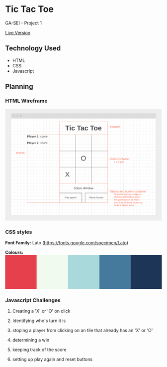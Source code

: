 # Tic Tac Toe

GA-SEI - Project 1

[Live Version](https://tictactoe.mattgrah.am/)

## Technology Used

-   HTML
-   CSS
-   Javascript

## Planning

### HTML Wireframe

![Mockup Wireframe](./assets/mockup.png)

### CSS styles

**Font Family:** Lato (https://fonts.google.com/specimen/Lato)

**Colours:**
![CSS Colours](./assets/css--colours.png)

### Javascript Challenges

1. Creating a 'X' or 'O' on click

2. Identifying who's turn it is

3. stoping a player from clicking on an tile that already has an 'X' or 'O'

4. determining a win

5. keeping track of the score

6. setting up play again and reset buttons
